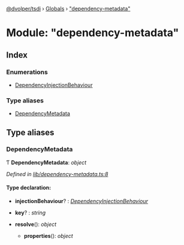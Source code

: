 [@dvolper/tsdi](../README.md) › [Globals](../globals.md) › ["dependency-metadata"](_dependency_metadata_.md)

# Module: "dependency-metadata"

## Index

### Enumerations

* [DependencyInjectionBehaviour](../enums/_dependency_metadata_.dependencyinjectionbehaviour.md)

### Type aliases

* [DependencyMetadata](_dependency_metadata_.md#dependencymetadata)

## Type aliases

###  DependencyMetadata

Ƭ **DependencyMetadata**: *object*

*Defined in [lib/dependency-metadata.ts:8](https://github.com/DavidVollmers/typescript-dependency-injection/blob/0d9b5c7/packages/tsdi/lib/dependency-metadata.ts#L8)*

#### Type declaration:

* **injectionBehaviour**? : *[DependencyInjectionBehaviour](../enums/_dependency_metadata_.dependencyinjectionbehaviour.md)*

* **key**? : *string*

* **resolve**(): *object*

  * **properties**(): *object*
